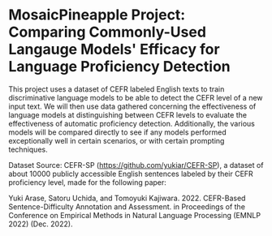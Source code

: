 # MosaicPineapple Project: Comparing Commonly-Used Langauge Models' Efficacy for Language Proficiency Detection

This project uses a dataset of CEFR labeled English texts to train discriminative language models to be able to detect the CEFR level of a new input text. We will then use data gathered concerning the effectiveness of language models at distinguishing between CEFR levels to evaluate the effectiveness of automatic proficiency detection. Additionally, the various models will be compared directly to see if any models performed exceptionally well in certain scenarios, or with certain prompting techniques.

Dataset Source:
CEFR-SP (https://github.com/yukiar/CEFR-SP), a dataset of about 10000 publicly accessible English sentences labeled by their CEFR proficiency level, made for the following paper:

Yuki Arase, Satoru Uchida, and Tomoyuki Kajiwara. 2022. CEFR-Based Sentence-Difficulty Annotation and Assessment. 
in Proceedings of the Conference on Empirical Methods in Natural Language Processing (EMNLP 2022) (Dec. 2022).
